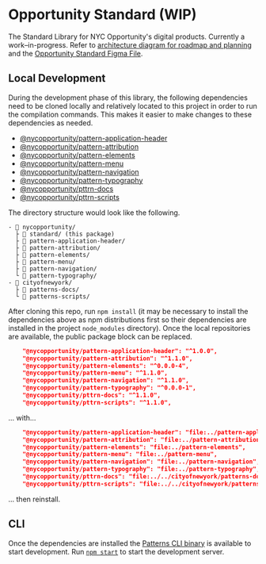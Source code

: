 # Opportunity Standard (WIP)

The Standard Library for NYC Opportunity's digital products. Currently a work–in-progress. Refer to [architecture diagram for roadmap and planning](https://www.figma.com/file/VHF4lLHLI1vvXiqfn5RTWk/Patterns-Architecture?node-id=0%3A1) and the [Opportunity Standard Figma File](https://www.figma.com/file/CH7ZOCW55SgsDnsTj3UrTi/Opportunity-Standard?node-id=3312%3A7).

## Local Development

During the development phase of this library, the following dependencies need to be cloned locally and relatively located to this project in order to run the compilation commands. This makes it easier to make changes to these dependencies as needed.

* [@nycopportunity/pattern-application-header](https://github.com/nycopportunity/pattern-application-header)
* [@nycopportunity/pattern-attribution](https://github.com/nycopportunity/pattern-attribution)
* [@nycopportunity/pattern-elements](https://github.com/nycopportunity/pattern-elements)
* [@nycopportunity/pattern-menu](https://github.com/nycopportunity/pattern-menu)
* [@nycopportunity/pattern-navigation](https://github.com/nycopportunity/pattern-navigation)
* [@nycopportunity/pattern-typography](https://github.com/nycopportunity/pattern-typography)
* [@nycopportunity/pttrn-docs](https://github.com/cityofnewyork/patterns-docs)
* [@nycopportunity/pttrn-scripts](https://github.com/cityofnewyork/patterns-scripts)

The directory structure would look like the following.

```
- 📁 nycopportunity/
  ├ 📂 standard/ (this package)
  ├ 📂 pattern-application-header/
  ├ 📂 pattern-attribution/
  ├ 📂 pattern-elements/
  ├ 📂 pattern-menu/
  ├ 📂 pattern-navigation/
  └ 📂 pattern-typography/
- 📁 cityofnewyork/
  ├ 📂 patterns-docs/
  └ 📂 patterns-scripts/
```

After cloning this repo, run `npm install` (it may be necessary to install the dependencies above as npm distributions first so their dependencies are installed in the project `node_modules` directory). Once the local repositories are available, the public package block can be replaced.

```json
    "@nycopportunity/pattern-application-header": "^1.0.0",
    "@nycopportunity/pattern-attribution": "^1.1.0",
    "@nycopportunity/pattern-elements": "^0.0.0-4",
    "@nycopportunity/pattern-menu": "^1.1.0",
    "@nycopportunity/pattern-navigation": "^1.1.0",
    "@nycopportunity/pattern-typography": "^0.0.0-1",
    "@nycopportunity/pttrn-docs": "^1.1.0",
    "@nycopportunity/pttrn-scripts": "^1.1.0",
```

... with...

```json
    "@nycopportunity/pattern-application-header": "file:../pattern-application-header",
    "@nycopportunity/pattern-attribution": "file:../pattern-attribution",
    "@nycopportunity/pattern-elements": "file:../pattern-elements",
    "@nycopportunity/pattern-menu": "file:../pattern-menu",
    "@nycopportunity/pattern-navigation": "file:../pattern-navigation",
    "@nycopportunity/pattern-typography": "file:../pattern-typography",
    "@nycopportunity/pttrn-docs": "file:../../cityofnewyork/patterns-docs",
    "@nycopportunity/pttrn-scripts": "file:../../cityofnewyork/patterns-scripts",
```

... then reinstall.

## CLI

Once the dependencies are installed the [Patterns CLI binary](https://github.com/CityOfNewYork/patterns-cli#cli) is available to start development. Run [`npm start`](https://github.com/CityOfNewYork/patterns-cli#start-command) to start the development server.
